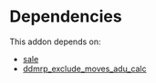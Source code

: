 # Dependencies

This addon depends on:

- [sale](https://github.com/bringout/oca-ocb-sale/tree/9c47621e05c4317db98aaea61473df9add3d66b6/odoo-bringout-oca-ocb-sale)
- [ddmrp_exclude_moves_adu_calc](https://github.com/bringout/oca-technical)
